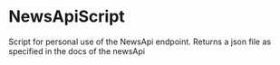 # NewsApiScript
Script for personal use of the NewsApi endpoint. Returns a json file as specified in the docs of the newsApi

